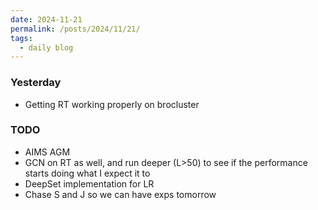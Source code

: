 ```yaml
---
date: 2024-11-21
permalink: /posts/2024/11/21/
tags:
  - daily blog
---
```


### Yesterday
- Getting RT working properly on brocluster

### TODO
- AIMS AGM
- GCN on RT as well, and run deeper (L>50) to see if the performance starts doing what I expect it to
- DeepSet implementation for LR
- Chase S and J so we can have exps tomorrow

